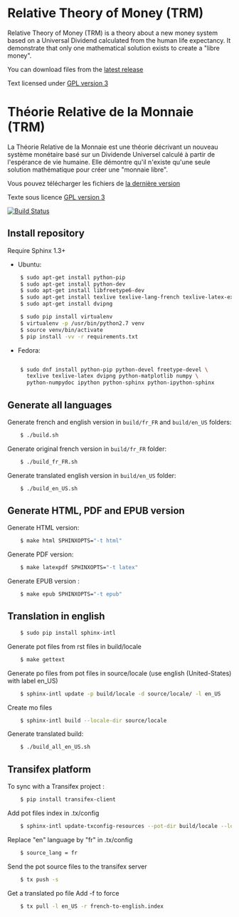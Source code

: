 # Relative Theory of Money (TRM)

Relative Theory of Money (TRM) is a theory about a new money system based
on a Universal Dividend calculated from the human life expectancy.
It demonstrate that only one mathematical solution exists to create a "libre money".

You can download files from the [latest release](https://github.com/vtexier/theorie-relative-de-la-monnaie/releases)

Text licensed under [GPL version 3](http://www.gnu.org/licenses/gpl.html)

# Théorie Relative de la Monnaie (TRM)

La Théorie Relative de la Monnaie est une théorie décrivant un nouveau système monétaire
basé sur un Dividende Universel calculé à partir de l'espérance de vie humaine.
Elle démontre qu'il n'existe qu'une seule solution mathématique pour créer une "monnaie libre".

Vous pouvez télécharger les fichiers de [la dernière version](https://github.com/vtexier/theorie-relative-de-la-monnaie/releases)

Texte sous licence [GPL version 3](http://www.gnu.org/licenses/gpl.html)

[![Build Status](https://travis-ci.org/vtexier/theorie-relative-de-la-monnaie.svg?branch=dev)](https://travis-ci.org/vtexier/theorie-relative-de-la-monnaie)

## Install repository

Require Sphinx 1.3+

- Ubuntu:

```bash
    $ sudo apt-get install python-pip
    $ sudo apt-get install python-dev
    $ sudo apt-get install libfreetype6-dev
    $ sudo apt-get install texlive texlive-lang-french texlive-latex-extra
    $ sudo apt-get install dvipng

    $ sudo pip install virtualenv
    $ virtualenv -p /usr/bin/python2.7 venv
    $ source venv/bin/activate
    $ pip install -vv -r requirements.txt
```

- Fedora:

```bash

    $ sudo dnf install python-pip python-devel freetype-devel \
      texlive texlive-latex dvipng python-matplotlib numpy \
      python-numpydoc ipython python-sphinx python-ipython-sphinx
```

## Generate all languages

Generate french and english version in ``build/fr_FR`` and ``build/en_US`` folders:

```bash
    $ ./build.sh
```

Generate original french version in ``build/fr_FR`` folder:

```bash
    $ ./build_fr_FR.sh
```

Generate translated english version in ``build/en_US`` folder:

```bash
    $ ./build_en_US.sh
```

## Generate HTML, PDF and EPUB version

Generate HTML version:

```bash
    $ make html SPHINXOPTS="-t html"
```

Generate PDF version:

```bash
    $ make latexpdf SPHINXOPTS="-t latex"
```

Generate EPUB version :

```bash
    $ make epub SPHINXOPTS="-t epub"
```
## Translation in english

```bash
    $ sudo pip install sphinx-intl
```

Generate pot files from rst files in build/locale

```bash
    $ make gettext
```

Generate po files from pot files in source/locale
(use english (United-States) with label en_US)

```bash
    $ sphinx-intl update -p build/locale -d source/locale/ -l en_US
```

Create mo files

```bash
    $ sphinx-intl build --locale-dir source/locale
```
Generate translated build:

```bash
    $ ./build_all_en_US.sh
```

## Transifex platform

To sync with a Transifex project :

```bash
    $ pip install transifex-client
```

Add pot files index in .tx/config

```bash
    $ sphinx-intl update-txconfig-resources --pot-dir build/locale --locale-dir source/locale --transifex-project-name french-to-english
```

Replace "en" language by "fr" in .tx/config

```bash
    $ source_lang = fr
```

Send the pot source files to the transifex server

```bash
    $ tx push -s
```

Get a translated po file
Add -f to force

```bash
    $ tx pull -l en_US -r french-to-english.index
```
